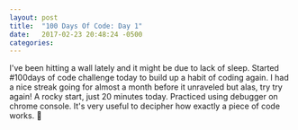 ```yaml
---
layout: post
title:  "100 Days Of Code: Day 1"
date:   2017-02-23 20:48:24 -0500
categories: 
---
```


I've been hitting a wall lately and it might be due to lack of sleep. Started #100days of code challenge today to build up a habit of coding again. I had a nice streak going for almost a month before it unraveled but alas, try try again! A rocky start, just 20 minutes today. Practiced using debugger on chrome console. It's very useful to decipher how exactly a piece of code works. 
